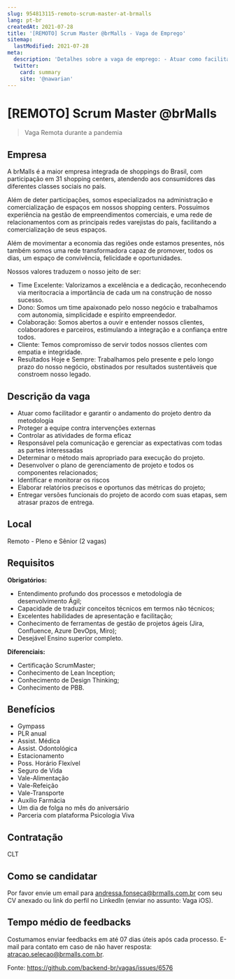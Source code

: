 ```yaml
---
slug: 954813115-remoto-scrum-master-at-brmalls
lang: pt-br
createdAt: 2021-07-28
title: '[REMOTO] Scrum Master @brMalls - Vaga de Emprego'
sitemap:
  lastModified: 2021-07-28
meta:
  description: 'Detalhes sobre a vaga de emprego: - Atuar como facilitador e garantir o andamento do projeto dentro da metodologia - Proteger a equipe contra intervenções externas - Controlar as atividades de forma eficaz - Responsável pela comunicação e gerenciar as expectativas com todas as partes interessadas - Determinar o método mais apropriado para execução do projeto. - Desenvolver o plano de gerenciamento de projeto e todos os componentes relacionados; - Identificar e monitorar os riscos - Elaborar relatórios precisos e oportunos das métricas do projeto; - Entregar versões funcionais do projeto de acordo com suas etapas, sem atrasar prazos de entrega.'
  twitter:
    card: summary
    site: '@nawarian'
---
```


# [REMOTO] Scrum Master @brMalls

<!--
==================================================
Caso a vaga for remoto durante a pandemia informar no texto "Remoto durante o covid"
==================================================
-->
<!-- 
==================================================
POR FAVOR, SÓ POSTE SE A VAGA FOR PARA BACK-END!

Não faça distinção de gênero no título da vaga.

Use: "Back-End Developer" ao invés de 
"Desenvolvedor Back-End" \o/

Exemplo: `[São Paulo] Back-End Developer @ NOME DA EMPRESA`
==================================================
-->
<!--
==================================================
Caso a vaga for remoto durante a pandemia deixar a linha abaixo
==================================================
-->
> Vaga Remota durante a pandemia


## Empresa

A brMalls é a maior empresa integrada de shoppings do Brasil, com participação em 31 shopping centers, atendendo aos consumidores das diferentes classes sociais no país.

Além de deter participações, somos especializados na administração e comercialização de espaços em nossos shopping centers. Possuímos experiência na gestão de empreendimentos comerciais, e uma rede de relacionamentos com as principais redes varejistas do país, facilitando a comercialização de seus espaços.

Além de movimentar a economia das regiões onde estamos presentes, nós também somos uma rede transformadora capaz de promover, todos os dias, um espaço de convivência, felicidade e oportunidades.

Nossos valores traduzem o nosso jeito de ser:

- Time Excelente: Valorizamos a excelência e a dedicação, reconhecendo via meritocracia a importância de cada um na construção de nosso sucesso.
- Dono: Somos um time apaixonado pelo nosso negócio e trabalhamos com autonomia, simplicidade e espírito empreendedor.
- Colaboração: Somos abertos a ouvir e entender nossos clientes, colaboradores e parceiros, estimulando a integração e a confiança entre todos.
- Cliente: Temos compromisso de servir todos nossos clientes com empatia e integridade.
- Resultados Hoje e Sempre: Trabalhamos pelo presente e pelo longo prazo do nosso negócio, obstinados por resultados sustentáveis que constroem nosso legado.

## Descrição da vaga

- Atuar como facilitador e garantir o andamento do projeto dentro da metodologia
- Proteger a equipe contra intervenções externas
- Controlar as atividades de forma eficaz
- Responsável pela comunicação e gerenciar as expectativas com todas as partes interessadas
- Determinar o método mais apropriado para execução do projeto.
- Desenvolver o plano de gerenciamento de projeto e todos os componentes relacionados;
- Identificar e monitorar os riscos
- Elaborar relatórios precisos e oportunos das métricas do projeto;
- Entregar versões funcionais do projeto de acordo com suas etapas, sem atrasar prazos de entrega.


## Local

Remoto - Pleno e Sênior (2 vagas)

## Requisitos

**Obrigatórios:**

- Entendimento profundo dos processos e metodologia de desenvolvimento Ágil;
- Capacidade de traduzir conceitos técnicos em termos não técnicos;
- Excelentes habilidades de apresentação e facilitação;
- Conhecimento de ferramentas de gestão de projetos ágeis (Jira, Confluence, Azure DevOps, Miro);
- Desejável Ensino superior completo.

**Diferenciais:**

- Certificação ScrumMaster;
- Conhecimento de Lean Inception;
- Conhecimento de Design Thinking;
- Conhecimento de PBB.

## Benefícios

- Gympass
- PLR anual
- Assist. Médica
- Assist. Odontológica
- Estacionamento
- Poss. Horário Flexível
- Seguro de Vida
- Vale-Alimentação
- Vale-Refeição
- Vale-Transporte
- Auxílio Farmácia
- Um dia de folga no mês do aniversário
- Parceria com plataforma Psicologia Viva


## Contratação

CLT

## Como se candidatar

Por favor envie um email para andressa.fonseca@brmalls.com.br com seu CV anexado ou link do perfil no LinkedIn (enviar no assunto: Vaga iOS).

## Tempo médio de feedbacks

Costumamos enviar feedbacks em até 07 dias úteis após cada processo.
E-mail para contato em caso de não haver resposta: atracao.selecao@brmalls.com.br.



Fonte: https://github.com/backend-br/vagas/issues/6576
